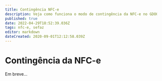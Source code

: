 ```yaml
---
title: Contingência NFC-e
description: Veja como funciona o modo de contingência da NFC-e no GDOOR WEB
published: true
date: 2022-04-29T18:52:39.036Z
tags: nfc-e, sefaz
editor: markdown
dateCreated: 2020-09-01T12:12:58.039Z
---
```


# Contingência da NFC-e

Em breve...
